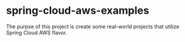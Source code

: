 # spring-cloud-aws-examples

The purpse of this project is create some real-world projects that utilize Spring Cloud AWS flavor.

